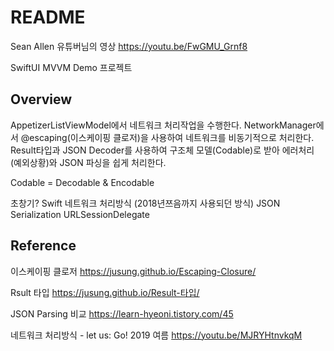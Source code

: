 # README

Sean Allen 유튜버님의 영상
https://youtu.be/FwGMU_Grnf8

SwiftUI MVVM Demo 프로젝트

## Overview

AppetizerListViewModel에서 네트워크 처리작업을 수행한다.
NetworkManager에서 @escaping(이스케이핑 클로저)을 사용하여 네트워크를 비동기적으로 처리한다.
Result타입과 JSON Decoder를 사용하여 구조체 모델(Codable)로 받아 에러처리(예외상황)와 JSON 파싱을 쉽게 처리한다.

Codable = Decodable & Encodable

초창기? Swift 네트워크 처리방식 (2018년쯔음까지 사용되던 방식) 
JSON Serialization
URLSessionDelegate

## Reference

이스케이핑 클로저
https://jusung.github.io/Escaping-Closure/

Rsult 타입
https://jusung.github.io/Result-타입/

JSON Parsing 비교
https://learn-hyeoni.tistory.com/45

네트워크 처리방식 - let us: Go! 2019 여름
https://youtu.be/MJRYHtnvkqM
